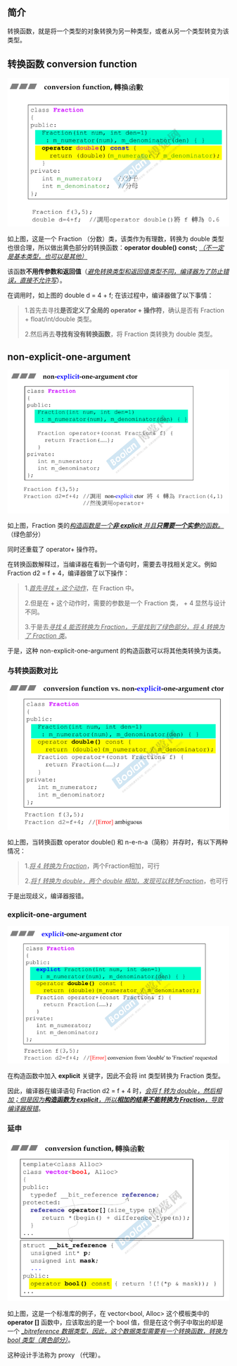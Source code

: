 ## 简介

转换函数，就是将一个类型的对象转换为另一种类型，或者从另一个类型转变为该类型。

## 转换函数 conversion function

![1679376627223](image/1679376627223.png)

如上图，这是一个 Fraction （分数）类，该类作为有理数，转换为 double 类型也很合理，所以做出黄色部分的转换函数：**operator double() const;** <u>*（不一定是基本类型，也可以是其他）*</u>

该函数**不用传参数和返回值**（<u>*避免转换类型和返回值类型不同，编译器为了防止错误，直接不允许写*</u>）。

在调用时，如上图的 double d = 4 + f; 在该过程中，编译器做了以下事情：

> 1.首先去寻找**是否定义了全局的 operator + 操作符**，确认是否有 Fraction + float/int/double 类型。
>
> 2.然后再去**寻找有没有转换函数**，将 Fraction 类转换为 double 类型。

## non-explicit-one-argument

![1679380525667](image/1679380525667.png)

如上图，Fraction 类的<u>*构造函数是一个**非 explicit** 并且**只需要一个实参**的函数。*</u>（绿色部分）

同时还重载了 operator+ 操作符。

在转换函数解释过，当编译器在看到一个语句时，需要去寻找相关定义。例如 Fraction d2 = f + 4，编译器做了以下操作：

> 1.<u>*首先寻找 + 这个动作*</u>，在 Fraction 中。
>
> 2.但是在 + 这个动作时，需要的参数是一个 Fraction 类， + 4 显然与设计不同。
>
> 3.于是去<u>*寻找 4 能否转换为 Fraction，于是找到了绿色部分，将 4 转换为了 Fraction 类*</u>。

于是，这种 non-explicit-one-argument 的构造函数可以将其他类转换为该类。

### 与转换函数对比

![1679380960149](image/1679380960149.png)

如上图，当转换函数 operator double() 和 n-e-n-a（简称）并存时，有以下两种情况：

> 1.<u>*将 4 转换为 Fraction*</u>，两个Fraction相加，可行
>
> 2.<u>*将 f 转换为 double，两个 double 相加，发现可以转为Fraction*</u>，也可行

于是出现歧义，编译器报错。

### explicit-one-argument

![1679381306123](image/1679381306123.png)

在构造函数中加入 **explicit** 关键字，因此不会将 int 类型转换为 Fraction 类型。

因此，编译器在编译语句 Fraction d2 = f + 4 时，<u>*会将 f 转为 double，然后相加；但是因为**构造函数为 explicit**，所以**相加的结果不能转换为 Fraction**，导致编译器报错*</u>。

### 延申

![1679381672055](image/1679381672055.png)

如上图，这是一个标准库的例子，在 vector<bool, Alloc> 这个模板类中的 **operator []** 函数中，应该取出的是一个 bool 值，但是在这个例子中取出的却是一个 <u>*_bitreference 数据类型，因此，这个数据类型需要有一个转换函数，转换为 bool 类型（黄色部分）*</u>。

这种设计手法称为 proxy （代理）。

